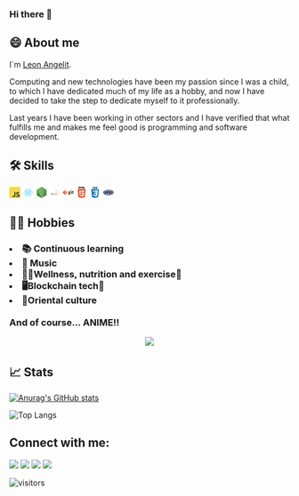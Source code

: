 ### Hi there 👋

<!--
**LeonAngelit/LeonAngelit** is a ✨ _special_ ✨ repository because its `README.md` (this file) appears on your GitHub profile.

Here are some ideas to get you started:

- 🔭 I’m currently working on ...
- 🌱 I’m currently learning ...
- 👯 I’m looking to collaborate on ...
- 🤔 I’m looking for help with ...
- 💬 Ask me about ...
- 📫 How to reach me: ...
- 😄 Pronouns: ...
- ⚡ Fun fact: ...
-->

## 😄 About me

I´m [Leon Angelit](http://www.agleondev.com).

Computing and new technologies have been my passion since I was a child, to which I have dedicated much of my life as a hobby, and now I have decided to take the step to dedicate myself to it professionally. 

Last years I have been working in other sectors and I have verified that what fulfills me and makes me feel good is programming and software development.


## 🛠 Skills

<code><img height="20" src="https://raw.githubusercontent.com/github/explore/80688e429a7d4ef2fca1e82350fe8e3517d3494d/topics/javascript/javascript.png"></code>
<code><img height="20" src="https://raw.githubusercontent.com/github/explore/80688e429a7d4ef2fca1e82350fe8e3517d3494d/topics/react/react.png"></code>
<code><img height="20" src="https://raw.githubusercontent.com/github/explore/80688e429a7d4ef2fca1e82350fe8e3517d3494d/topics/nodejs/nodejs.png"></code>
<code><img height="20" src="https://raw.githubusercontent.com/github/explore/80688e429a7d4ef2fca1e82350fe8e3517d3494d/topics/mysql/mysql.png"></code>
<code><img height="20" src="https://raw.githubusercontent.com/github/explore/80688e429a7d4ef2fca1e82350fe8e3517d3494d/topics/git/git.png"></code>
<code><img height="20" src="https://raw.githubusercontent.com/github/explore/80688e429a7d4ef2fca1e82350fe8e3517d3494d/topics/html/html.png"></code>
<code><img height="20" src="https://raw.githubusercontent.com/github/explore/80688e429a7d4ef2fca1e82350fe8e3517d3494d/topics/css/css.png"></code>
<code><img height="20" src="https://raw.githubusercontent.com/github/explore/80688e429a7d4ef2fca1e82350fe8e3517d3494d/topics/php/php.png"></code>

## 👨‍🌾 Hobbies

<h3><li>📚 Continuous learning</li>
<li>🎹 Music</li>
<li>🏋️‍♂️Wellness, nutrition and exercise🍉</li>
<li>🖥️Blockchain tech🧬</li>
<li>🏯Oriental culture</li>
<br>
<b>And of course... ANIME!!</b></h3>

<p align="center">
<img height="250" style="margin:0 auto" src="https://media0.giphy.com/media/YbHnru6KfNiUGeNeCf/giphy.gif?cid=ecf05e47zs5gfx077sdi2ztd1md0hqtv6q7iw1b9e5brv0i5&rid=giphy.gif&ct=g">
 </p>



## 📈 Stats

[![Anurag's GitHub stats](https://github-readme-stats.vercel.app/api?username=LeonAngelit&theme=dark)](https://github.com/anuraghazra/github-readme-stats)


 ![Top Langs](https://github-readme-stats.vercel.app/api/top-langs/?username=LeonAngelit&theme=dark)
 

## Connect with me:

<p align = "center">
 
[<img src="https://img.shields.io/badge/twitter-%231DA1F2.svg?&style=for-the-badge&logo=twitter&logoColor=white&color=black" />](https://twitter.com/AGLeon29) 
[<img src="https://img.shields.io/badge/linkedin-%2312100E.svg?&style=for-the-badge&logo=linkedin&logoColor=white&color=black" />](https://www.linkedin.com/in/jcnfksnxkckfn/)
[<img src="https://img.shields.io/badge/instagram-%2312100E.svg?&style=for-the-badge&logo=instagram&logoColor=white&color=black" />](https://www.instagram.com/leonangelitg/)
 [<img src ="https://img.shields.io/badge/website-%23.svg?&style=for-the-badge&logo=www&logoColor=white%22&color=black">](https://www.agleondev.com/)
</p>

 ![visitors](https://visitor-badge.glitch.me/badge?page_id=LeonAngelit.LeonAngelit&left_color=blue&right_color=black)
